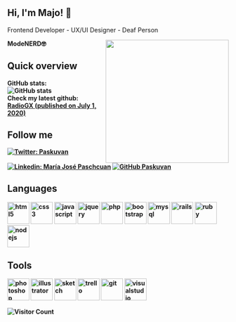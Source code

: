 <h2> Hi, I'm Majo! 🚀</h2>
<p>Frontend Developer - UX/UI Designer - Deaf Person </p>
<b>ModeNERD<b>🤓
 <img align='right' src="https://paskuvan.us/assets/images/character01.jpg" width="280" height="auto">

## Quick overview
GitHub stats:  
 ![GitHub stats](https://github-readme-stats.vercel.app/api?username=paskuvan&show_icons=true&theme=synthwave) <br>
Check my latest github: <a class="post" href="https://github.com/paskuvan/radiogx">RadioGX (published on July 1, 2020)</a>

## Follow me

[![Twitter: Paskuvan ](https://img.shields.io/twitter/follow/paskuvan?style=social)](https://twitter.com/paskuvan)
[![Linkedin: María José Paschcuan](https://img.shields.io/badge/-paskuvan-blue?style=flat-square&logo=Linkedin&logoColor=white&link=https://www.linkedin.com/in/paskuvan/)](https://www.linkedin.com/in/paskuvan/)
[![GitHub Paskuvan](https://img.shields.io/github/followers/paskuvan?label=follow&style=social)](https://github.com/paskuvan)

## Languages
<p align="left">
    <img src="https://konpa.github.io/devicon/devicon.git/icons/html5/html5-original-wordmark.svg" alt="html5" width="50" height="50"/> 
    <img src="https://konpa.github.io/devicon/devicon.git/icons/css3/css3-original-wordmark.svg" alt="css3" width="50" height="50"/> 
    <img src="https://konpa.github.io/devicon/devicon.git/icons/javascript/javascript-original.svg" alt="javascript" width="50" height="50"/> 
    <img src="https://konpa.github.io/devicon/devicon.git/icons/jquery/jquery-original-wordmark.svg" alt="jquery" width="50" height="50"/>
    <img src="https://konpa.github.io/devicon/devicon.git/icons/php/php-original.svg" alt="php" width="50" height="50"/>
    <img src="https://konpa.github.io/devicon/devicon.git/icons/bootstrap/bootstrap-plain.svg" alt="bootstrap" width="50" height="50"/> 
    <img src="https://konpa.github.io/devicon/devicon.git/icons/mysql/mysql-original-wordmark.svg" alt="mysql" width="50" height="50"/> 
   <img src="https://konpa.github.io/devicon/devicon.git/icons/rails/rails-original-wordmark.svg" alt="rails" width="50" height="50"/> 
    <img src="https://konpa.github.io/devicon/devicon.git/icons/ruby/ruby-original-wordmark.svg" alt="ruby" width="50" height="50"/>
    <img src="https://konpa.github.io/devicon/devicon.git/icons/nodejs/nodejs-original-wordmark.svg" alt="nodejs" width="50" height="50"/>
</p>

## Tools
<p align="left">
  <img src="https://konpa.github.io/devicon/devicon.git/icons/photoshop/photoshop-line.svg" alt="photoshop" width="50" height="50"/>
  <img src="https://konpa.github.io/devicon/devicon.git/icons/illustrator/illustrator-line.svg" alt="illustrator" width="50" height="50"/> 
  <img src="https://konpa.github.io/devicon/devicon.git/icons/sketch/sketch-line-wordmark.svg" alt="sketch" width="50" height="50"/> 
  <img src="https://konpa.github.io/devicon/devicon.git/icons/trello/trello-plain-wordmark.svg" alt="trello" width="50" height="50"/> 
  <img src="https://konpa.github.io/devicon/devicon.git/icons/git/git-original-wordmark.svg" alt="git" width="50" height="50"/> 
  <img src="https://konpa.github.io/devicon/devicon.git/icons/visualstudio/visualstudio-plain-wordmark.svg" alt="visualstudio" width="50" height="50"/> 
</p>

![Visitor Count](https://profile-counter.glitch.me/paskuvan/count.svg)
